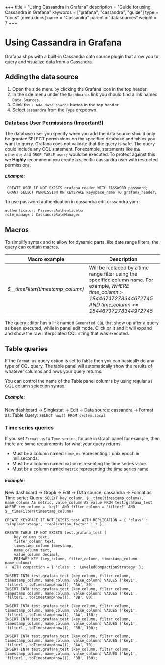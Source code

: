 +++
title = "Using Cassandra in Grafana"
description = "Guide for using Cassandra in Grafana"
keywords = ["grafana", "cassandra", "guide"]
type = "docs"
[menu.docs]
name = "Cassandra"
parent = "datasources"
weight = 7
+++

# Using Cassandra in Grafana

Grafana ships with a built-in Cassandra data source plugin that allow you to query and visualize
data from a Cassandra.

## Adding the data source

1. Open the side menu by clicking the Grafana icon in the top header.
2. In the side menu under the `Dashboards` link you should find a link named `Data Sources`.
3. Click the `+ Add data source` button in the top header.
4. Select `Cassandra` from the `Type` dropdown.

### Database User Permissions (Important!)

The database user you specify when you add the data source should only be granted SELECT permissions on
the specified database and tables you want to query. Grafana does not validate that the query is safe. The query
could include any CQL statement. For example, statements like `USE otherdb;` and `DROP TABLE user;` would be
executed. To protect against this we **Highly** recommend you create a specific cassandra user with
restricted permissions.

##### Example:

```cql
 CREATE USER IF NOT EXISTS grafana_reader WITH PASSWORD password;
 GRANT SELECT PERMISSION ON KEYSPACE keyspace_name TO grafana_reader;
```

To use password authentication in cassandra edit cassandra.yaml:
```
authenticator: PasswordAuthenticator
role_manager: CassandraRoleManager
```

## Macros

To simplify syntax and to allow for dynamic parts, like date range filters, the query can contain macros.

Macro example | Description
------------ | -------------
*$__timeFilter(timestamp_column)* | Will be replaced by a time range filter using the specified column name. For example, *WHERE time_column > 18446737278344672745 AND time_column <= 18446737278344972745*

The query editor has a link named `Generated CQL` that show up after a query as been executed, while in panel edit mode. Click
on it and it will expand and show the raw interpolated CQL string that was executed.

## Table queries

If the `Format as` query option is set to `Table` then you can basically do any type of CQL query. The table panel will automatically show the results of whatever columns and rows your query returns.

You can control the name of the Table panel columns by using regular `as ` CQL column selection syntax.

##### Example:

New dashboard -> Singlestat -> Edit -> Data source: cassandra -> Format as: Table
Query: `SELECT now() FROM system.local` 

### Time series queries

If you set `Format as` to `Time series`, for use in Graph panel for example, then there are some requirements for
what your query returns.

- Must be a column named `time_ms` representing a unix epoch in milliseconds.
- Must be a column named `value` representing the time series value.
- Must be a column named `metric` representing the time series name.

##### Example:

New dashboard -> Graph -> Edit -> Data source: cassandra -> Format as: Time series 
Query: `SELECT key_column, $__time(timestamp_column), name_column AS metric, value_column AS value FROM test.grafana_test WHERE key_column = 'key1' AND filter_column = 'filter1' AND $__timeFilter(timestamp_column)`

```cql
CREATE KEYSPACE IF NOT EXISTS test WITH REPLICATION = { 'class' : 'SimpleStrategy', 'replication_factor' : 3 };

CREATE TABLE IF NOT EXISTS test.grafana_test (
    key_column text,
    filter_column text,
    timestamp_column timestamp,
    name_column text,
    value_column decimal,
    PRIMARY KEY (key_column, filter_column, timestamp_column, name_column)
)  WITH compaction = { 'class' : 'LeveledCompactionStrategy' };

INSERT INTO test.grafana_test (key_column, filter_column, timestamp_column, name_column, value_column) VALUES ('key1', 'filter1', toTimestamp(now()), 'AA', 30);
INSERT INTO test.grafana_test (key_column, filter_column, timestamp_column, name_column, value_column) VALUES ('key1', 'filter1', toTimestamp(now()), 'BB', 80);

INSERT INTO test.grafana_test (key_column, filter_column, timestamp_column, name_column, value_column) VALUES ('key1', 'filter1', toTimestamp(now()), 'AA', 150);
INSERT INTO test.grafana_test (key_column, filter_column, timestamp_column, name_column, value_column) VALUES ('key1', 'filter1', toTimestamp(now()), 'BB', 100);

INSERT INTO test.grafana_test (key_column, filter_column, timestamp_column, name_column, value_column) VALUES ('key1', 'filter1', toTimestamp(now()), 'AA', 70);
INSERT INTO test.grafana_test (key_column, filter_column, timestamp_column, name_column, value_column) VALUES ('key1', 'filter1', toTimestamp(now()), 'BB', 130);
```
